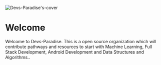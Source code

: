 ![Devs-Paradise's-cover](https://user-images.githubusercontent.com/57597700/116229273-ed585980-a773-11eb-8881-dc1b97b98337.png)


# Welcome
Welcome to Devs-Paradise. This is a open source organization which will contribute pathways and resources to start with Machine Learning, Full Stack Development, Android Development and Data Structures and Algorithms..
